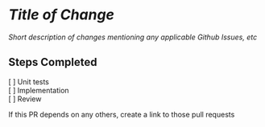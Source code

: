 # _Title of Change_  
_Short description of changes mentioning any applicable Github Issues, etc_  

## Steps Completed  
[ ] Unit tests  
[ ] Implementation  
[ ] Review  

If this PR depends on any others, create a link to those pull requests  

